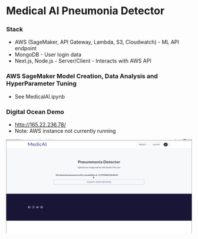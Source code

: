 # Medical AI Pneumonia Detector

### Stack
- AWS (SageMaker, API Gateway, Lambda, S3, Cloudwatch) - ML API endpoint
- MongoDB - User login data
- Next.js, Node.js - Server/Client - Interacts with AWS API
### AWS SageMaker Model Creation, Data Analysis and HyperParameter Tuning
- See MedicalAI.ipynb

### Digital Ocean Demo
- http://165.22.236.78/
- Note: AWS instance not currently running

![alt text](./githubdemo.JPG)
